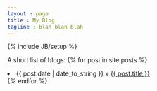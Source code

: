 ```yaml
---
layout : page
title : My Blog
tagline : blah blah blah
---
```

{% include JB/setup %}

A short list of blogs:
{% for post in site.posts %}
<li><span>{{ post.date | date_to_string }}</span> &raquo; <a href="{{ BASE_PATH }}{{ post.url }}">{{ post.title }}</a></li>
{% endfor %}

